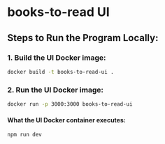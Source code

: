 # books-to-read UI

## Steps to Run the Program Locally:

### 1. Build the UI Docker image:

```bash
docker build -t books-to-read-ui .
```

### 2. Run the UI Docker image:

```bash
docker run -p 3000:3000 books-to-read-ui
```

#### What the UI Docker container executes:

```bash
npm run dev
```
